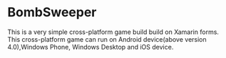 # BombSweeper
This is a very simple cross-platform game build build on Xamarin forms.
This cross-platform game can run on Android device(above version 4.0),Windows Phone, Windows Desktop and iOS device.
